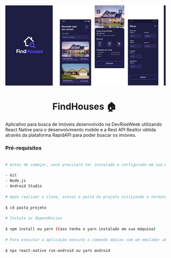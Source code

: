 <h1 align="center">
    <img alt="DevRiseWeek - FindHouses" title="DevRiseWeek - FindHouses" src="./src/assets/img/banner.png">
</h1>
<h1 align="center">FindHouses 🏠 </h1>
<p>Aplicativo para busca de Imóveis desenvolvido na DevRiseWeek utilizando React Native para o desenvolvimento mobile e a Rest API Realtor obtida através da plataforma RapidAPI para poder buscar os imóvies.</p>

### Pré-requisitos

```bash 

# Antes de começar, você precisará ter instalado e configurado em sua máquina algumas ferramentas:

- Git
- Node.js
- Android Studio

# Após realizar o clone, acesse a pasta do projeto utilizando o terminal/cmd

$ cd pasta_projeto

# Instale as dependências

$ npm install ou yarn (Caso tenha o yarn instalado em sua máquina)

# Para executar a aplicação execute o comando abaixo com um emulador aberto ou dispositivo fisíco conectado via USB

$ npx react-native run-android ou yarn android

```


